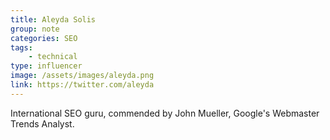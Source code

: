 ```yaml
---
title: Aleyda Solis
group: note
categories: SEO
tags:
    - technical
type: influencer
image: /assets/images/aleyda.png
link: https://twitter.com/aleyda
---
```

International SEO guru, commended by John Mueller, Google's Webmaster Trends Analyst.
